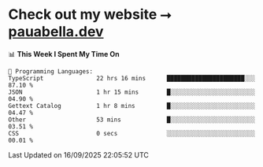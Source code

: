# Check out my website ⭢ [pauabella.dev](https://pauabella.dev)

<!--START_SECTION:waka-->
📊 **This Week I Spent My Time On** 

```text
💬 Programming Languages: 
TypeScript               22 hrs 16 mins      ██████████████████████░░░   87.10 % 
JSON                     1 hr 15 mins        █░░░░░░░░░░░░░░░░░░░░░░░░   04.90 % 
Gettext Catalog          1 hr 8 mins         █░░░░░░░░░░░░░░░░░░░░░░░░   04.47 % 
Other                    53 mins             █░░░░░░░░░░░░░░░░░░░░░░░░   03.51 % 
CSS                      0 secs              ░░░░░░░░░░░░░░░░░░░░░░░░░   00.01 % 
```


 Last Updated on 16/09/2025 22:05:52 UTC
<!--END_SECTION:waka-->
